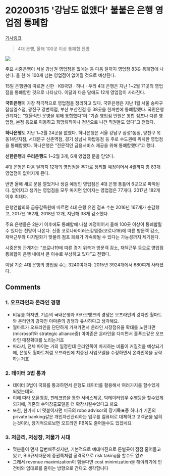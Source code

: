 # 20200315 '강남도 없앴다' 불붙은 은행 영업점 통폐합

[기사링크](<https://cm.asiae.co.kr/article/2020031423083887393>)



> 4대 은행, 올해 100곳 이상 통폐합 전망



![](https://cphoto.asiae.co.kr/listimglink/6/2020031110424315663_1583890962.jpg)



주요 시중은행이 서울 강남권 영업점을 없애는 등 다음 달까지 영업점 83곳 통폐합에 나선다. 올 한 해 100개 넘는 영업점이 없어질 것으로 예상된다.



15일 은행권에 따르면 신한ㆍKB국민ㆍ하나ㆍ우리 4대 은행은 지난 1~2월 71곳의 영업점을 통폐합한 것으로 나타났다. 이달과 다음 달에도 12개 영업점이 사라진다.



**국민은행**이 가장 적극적으로 영업점을 정리하고 있다. 국민은행은 지난 1월 서울 송파구 잠실엘스점, 광진구 강변역점, 부산 부산진점 등 38곳을 한꺼번에 통폐합했다. 국민은행 관계자는 “효율적인 운영을 위해 통합했다”며 “기존 영업점 인원은 통합 점포나 다른 영업점, 본점 등으로 이동하고 희망퇴직이나 정년으로 나간 직원들도 있다”고 전했다.



**하나은행**도 지난 1~2월 24곳을 없앴다. 하나은행은 서울 강남구 삼성1동점, 양천구 목동14단지점, 서대문구 신촌역점, 경기 성남시 야탑동점 등 주로 수도권에 위치한 영업점을 통폐합했다. 하나은행은 “전문적인 금융서비스 제공을 위해 통폐합했다”고 했다.



**신한은행**과 **우리은행**도 1~2월 3개, 6개 영업점 문을 닫았다.



4대 은행은 다음 달까지 12개의 영업점을 추가로 정리할 예정이어서 4월까지 총 83개 영업점이 없어지게 된다.



반면 올해 새로 문을 열었거나 생길 예정인 영업점은 4대 은행 통틀어 6곳으로 파악된다. 없어지고 생기는 영업점을 모두 따지면 없어지는 영업점은 77개다. 2017년 182개 이후 최대다.



은행연합회와 금융감독원에 따르면 4대 은행 유인 점포 수는 2016년 167개가 순감했고, 2017년 182개, 2018년 12개, 지난해 38개 감소했다.



주요 은행들은 2분기 이후에도 통폐합에 나설 예정이어서 올해 100곳 이상이 통폐합될 수 있다는 전망이 나온다. 신종 코로나바이러스감염증(코로나19)에 따른 방문객 감소, 재택근무와 디지털화가 맞물려 점포 폐쇄가 가속화될 수 있다는 가능성까지 제기된다.



시중은행 관계자는 “코로나19에 따른 경기 위축과 방문객 감소, 재택근무 등으로 영업점 통폐합이 은행 내에서 큰 이슈로 부상하고 있다”고 전했다.



이달 기준 4대 은행의 영업점 수는 3240여개다. 2015년 3924개에서 680여개 사라졌다.



## Comments

### 1. 오프라인과 온라인 경쟁

- 비유를 하자면, 기존의 국내은행과 카카오뱅크의 경쟁은 오프라인의 강자인 월마트와 온라인의 강자인 아마존의 경쟁과 유사하다고 생각해요.
- 월마트가 오프라인을 단단하게 가져가면서 온라인 시장점유율 확대를 노린다면(microsoft와 strategic alliance중) 아마존은 온라인을 다지면서 홀푸드같은 오프라인 매장확대를 노리는거죠
- 따라서, 전체 파이는 거의 일정한데 온라인쪽이 차지하는 비율이 커질것을 예상되기에, 은행도 월마트처럼 오프라인에 치중된 사업모델을 수정하면서 온라인쪽을 공략하는거죠



### 2. 데이터 3법 통과

- 데이터 3법이 국회를 통과하면서 은행도 데이터를 활용해서 여러가지를 할수있게 되었는데요.
- 이에 따라 오픈뱅킹, 핀테크앱을 통한 서비스제공, 빅테이터업무 수행등을 할수있게 되기에, 기존의 수익창출모델을 더 확장시킬수있다고 봐요
- 또한, 한가지 더 덧붙이자면 미국의 robo advisor의 장기목표중 하나가 기존의 private banking같은 개인자산관리하는 업무를 컴퓨터로 대체하고 고객군을 넓히는것이라, 장기적으로보면 오프라인 PB쪽도 줄어들수도 있겠네요



### 3. 저금리, 저성장, 저물가 시대

- 몇분들이 먼저 답변해주셨지만, 기본적으로 예대마진으로 돈벌곳이 점점 줄어들고 있고, BIS규제때문에 증권쪽처럼 공격적으로 risk taking을 할수도 없죠
- 그래서 revenue maximization이 힘들다면 cost minimization을 해야되기에 인건비와 임대료를 줄이는 방향으로 간다고 생각합니다